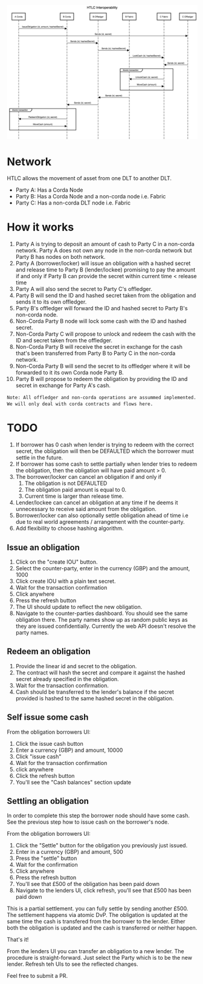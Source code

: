 ![Interoperability Sequence Diagram](.README_images/sequence-diagram.png)

# Network
HTLC allows the movement of asset from one DLT to another DLT. 
* Party A: Has a Corda Node
* Party B: Has a Corda Node and a non-corda node i.e. Fabric
* Party C: Has a non-corda DLT node i.e. Fabric

# How it  works
1. Party A is trying to deposit an amount of cash to Party C in a non-corda network. Party A does not own any node in the non-corda network but Party B has nodes on both network.
2. Party A (borrower/locker) will issue an obligation with a hashed secret and release time to Party B (lender/lockee) promising to pay the amount if and only if Party B can provide the secret within current time < release time 
3. Party A will also send the secret to Party C's offledger.
4. Party B will send the ID and hashed secret taken from the obligation and sends it to its own offledger.
5. Party B's offledger will forward the ID and hashed secret to Party B's non-corda node. 
6. Non-Corda Party B node will lock some cash with the ID and hashed secret. 
7. Non-Corda Party C will propose to unlock and redeem the cash with the ID and secret taken from the offledger.
8. Non-Corda Party B will receive the secret in exchange for the cash that's been transferred from Party B to Party C in the non-corda network.
9. Non-Corda Party B will send the secret to its offledger where it will be forwarded to it its own Corda node Party B.
10. Party B will propose to redeem the obligation by providing the ID and secret in exchange for Party A's cash.

`Note: All offledger and non-corda operations are assummed implemented. We will only deal with corda contracts and flows here.`

# TODO
1. If borrower has 0 cash when lender is trying to redeem with the correct secret, the obligation will then be DEFAULTED which the borrower must settle in the future.
2. If borrower has some cash to settle partially when lender tries to redeem the obligation, then the obligation will have paid amount > 0.
3. The borrower/locker can cancel an obligation if and only if 
    1. The obligation is not DEFAULTED
    2. The obligation paid amount is equal to 0.
    3. Current time is larger than release time.
4. Lender/lockee can cancel an obligation at any time if he deems it unnecessary to receive said amount from the obligation.
6. Borrower/locker can also optionally settle obligation ahead of time i.e due to real world agreements / arrangement with the counter-party.
7. Add flexibility to choose hashing algorithm.


## Issue an obligation

1. Click on the "create IOU" button.
2. Select the counter-party, enter in the currency (GBP) and the amount, 1000
3. Click create IOU with a plain text secret.
4. Wait for the transaction confirmation
5. Click anywhere
6. Press the refresh button
7. The UI should update to reflect the new obligation.
8. Navigate to the counter-parties dashboard. You should see the same obligation there. The party names show up as random public keys as they are issued confidentially. Currently the web API doesn't resolve the party names.

## Redeem an obligation
1. Provide the linear id and secret to the obligation.
2. The contract will hash the secret and compare it against the hashed secret already specified in the obligation.
2. Wait for the transaction confirmation.
3. Cash should be transferred to the lender's balance if the secret provided is hashed to the same hashed secret in the obligation.
   
## Self issue some cash

From the obligation borrowers UI:

1. Click the issue cash button
2. Enter a currency (GBP) and amount, 10000
3. Click "issue cash"
4. Wait for the transaction confirmation
5. click anywhere
6. Click the refresh button
7. You'll see the "Cash balances" section update

## Settling an obligation

In order to complete this step the borrower node should have some cash. See the previous step how to issue cash on the borrower's node.

From the obligation borrowers UI:

1. Click the "Settle" button for the obligation you previously just issued.
2. Enter in a currency (GBP) and amount, 500
3. Press the "settle" button
4. Wait for the confirmation
5. Click anywhere
6. Press the refresh button
7. You'll see that £500 of the obligation has been paid down
8. Navigate to the lenders UI, click refresh, you'll see that £500 has been paid down

This is a partial settlement. you can fully settle by sending another £500. The settlement happens via atomic DvP. The obligation is updated at the same time the cash is transfered from the borrower to the lender. Either both the obligation is updated and the cash is transferred or neither happen.

That's it!

From the lenders UI you can transfer an obligation to a new lender. The procedure is straight-forward. Just select the Party which is to be the new lender. Refresh teh UIs to see the reflected changes.

Feel free to submit a PR.
